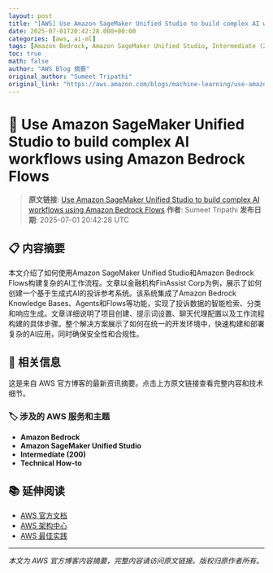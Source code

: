 ```yaml
---
layout: post
title: "[AWS] Use Amazon SageMaker Unified Studio to build complex AI workflows using Amazon Bedrock Flows"
date: 2025-07-01T20:42:28.000+00:00
categories: [aws, ai-ml]
tags: [Amazon Bedrock, Amazon SageMaker Unified Studio, Intermediate (200), Technical How-to]
toc: true
math: false
author: "AWS Blog 摘要"
original_author: "Sumeet Tripathi"
original_link: "https://aws.amazon.com/blogs/machine-learning/use-amazon-sagemaker-unified-studio-to-build-complex-ai-workflows-using-amazon-bedrock-flows/"
---
```


# 🤖 Use Amazon SageMaker Unified Studio to build complex AI workflows using Amazon Bedrock Flows

> **原文链接**: [Use Amazon SageMaker Unified Studio to build complex AI workflows using Amazon Bedrock Flows](https://aws.amazon.com/blogs/machine-learning/use-amazon-sagemaker-unified-studio-to-build-complex-ai-workflows-using-amazon-bedrock-flows/)
> **作者**: Sumeet Tripathi
> **发布日期**: 2025-07-01 20:42:28 UTC

## 📋 内容摘要

本文介绍了如何使用Amazon SageMaker Unified Studio和Amazon Bedrock Flows构建复杂的AI工作流程。文章以金融机构FinAssist Corp为例，展示了如何创建一个基于生成式AI的投诉参考系统。该系统集成了Amazon Bedrock Knowledge Bases、Agents和Flows等功能，实现了投诉数据的智能检索、分类和响应生成。文章详细说明了项目创建、提示词设置、聊天代理配置以及工作流程构建的具体步骤。整个解决方案展示了如何在统一的开发环境中，快速构建和部署复杂的AI应用，同时确保安全性和合规性。

## 🔗 相关信息

这是来自 AWS 官方博客的最新资讯摘要。点击上方原文链接查看完整内容和技术细节。

### 🏷️ 涉及的 AWS 服务和主题

- **Amazon Bedrock**
- **Amazon SageMaker Unified Studio**
- **Intermediate (200)**
- **Technical How-to**

## 📚 延伸阅读

- [AWS 官方文档](https://docs.aws.amazon.com/)
- [AWS 架构中心](https://aws.amazon.com/architecture/)
- [AWS 最佳实践](https://aws.amazon.com/architecture/well-architected/)

---

*本文为 AWS 官方博客内容摘要，完整内容请访问原文链接。版权归原作者所有。*